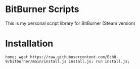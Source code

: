 
# BitBurner Scripts

This is my personal script library for BitBurner (Steam version)

# Installation
```
home; wget https://raw.githubusercontent.com/Ech0-9/bitburner/main/install.js install.js; run install.js;
```

